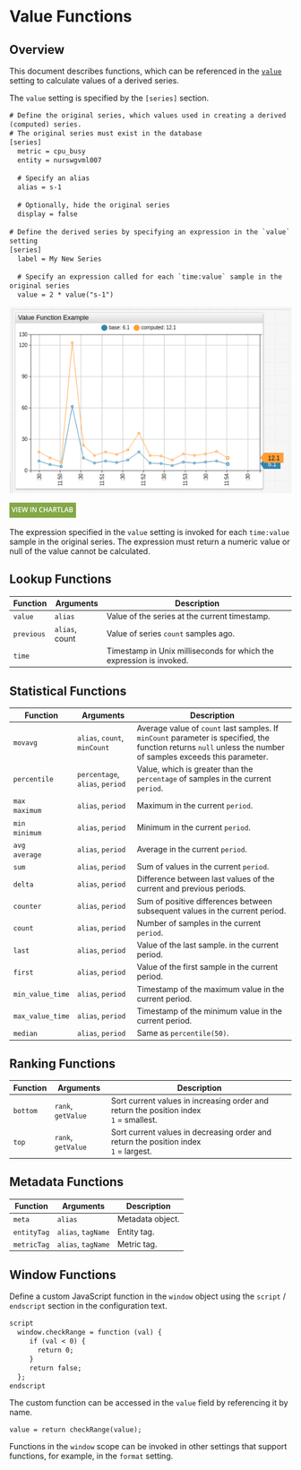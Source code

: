# Value Functions

## Overview

This document describes functions, which can be referenced in the [`value`](../widgets/shared/README.md#value) setting to calculate values of a derived series.

The `value` setting is specified by the `[series]` section.

```ls
# Define the original series, which values used in creating a derived (computed) series.
# The original series must exist in the database
[series]
  metric = cpu_busy
  entity = nurswgvml007

  # Specify an alias
  alias = s-1

  # Optionally, hide the original series
  display = false

# Define the derived series by specifying an expression in the `value` setting
[series]
  label = My New Series

  # Specify an expression called for each `time:value` sample in the original series
  value = 2 * value("s-1")
```

![](./images/value-function-1.png)

[![](./images/new-button.png)](https://apps.axibase.com/chartlab/ae6323aa)

The expression specified in the `value` setting is invoked for each `time:value` sample in the original series. The expression must return a numeric value or null of the value cannot be calculated.

## Lookup Functions

| Function | Arguments | Description |
|----------|-----------|-------------|
| `value` | `alias` | Value of the series at the current timestamp. |
| `previous` | `alias`, count | Value of series `count` samples ago. |
| `time` |  | Timestamp in Unix milliseconds for which the expression is invoked. |

## Statistical Functions

| Function | Arguments | Description |
|----------|-----------|-------------|
| `movavg` | `alias`, `count`, `minCount` | Average value of `count` last samples. If `minCount` parameter is specified, the function returns `null` unless the number of samples exceeds this parameter. |
| `percentile` | `percentage`, `alias`, `period` |  Value, which is greater than the `percentage` of samples in the current `period`.  |
| `max`<br>`maximum` | `alias`, `period` | Maximum in the current `period`. |
| `min`<br>`minimum` | `alias`, `period` | Minimum in the current `period`. |
| `avg`<br>`average` | `alias`, `period` | Average in the current `period`. |
| `sum` | `alias`, `period` | Sum of values in the current `period`. |
| `delta` | `alias`, `period` | Difference between last values of the current and previous periods. |
| `counter` | `alias`, `period`  | Sum of positive differences between subsequent values in the current period. |
| `count` | `alias`, `period` | Number of samples in the current `period`. |
| `last` | `alias`, `period` | Value of the last sample. in the current period. |
| `first` | `alias`, `period` | Value of the first sample in the current period. |
| `min_value_time` | `alias`, `period` | Timestamp of the maximum value in the current period. |
| `max_value_time` | `alias`, `period` | Timestamp of the minimum value in the current period. |
| `median` | `alias`, `period` | Same as `percentile(50)`. |

## Ranking Functions

| Function | Arguments | Description |
|----------|-----------|-------------|
| `bottom` | `rank`, `getValue` | Sort current values in increasing order and return the position index<br>`1` = smallest. |
| `top` | `rank`, `getValue` | Sort current values in decreasing order and return the position index<br>`1` = largest. |

## Metadata Functions

| Function | Arguments | Description |
|----------|-----------|-------------|
| `meta` | `alias` | Metadata object. |
| `entityTag` | `alias`, `tagName` | Entity tag. |
| `metricTag` | `alias`, `tagName` | Metric tag. |

## Window Functions

Define a custom JavaScript function in the `window` object using the `script` / `endscript` section in the configuration text.

```ls
script
  window.checkRange = function (val) {
     if (val < 0) {
       return 0;
     }
     return false;
  };
endscript
```

The custom function can be accessed in the `value` field by referencing it by name.

```ls
value = return checkRange(value);
```

Functions in the `window` scope can be invoked in other settings that support functions, for example, in the `format` setting.